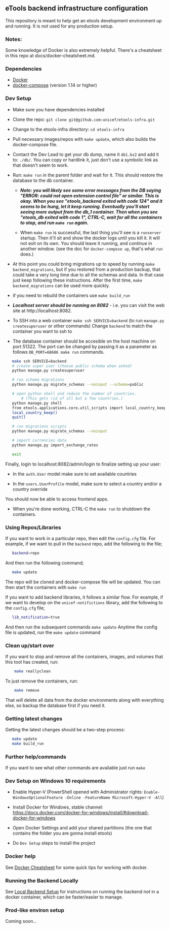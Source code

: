## eTools backend infrastructure configuration

This repository is meant to help get an etools development
environment up and running.
It is *not* used for any production setup.

### Notes:

Some knowledge of Docker is also extremely helpful. There's a cheatsheet
in this repo at docs/docker-cheatsheet.md.

### Dependencies

- [Docker](https://www.docker.com/)
- [docker-compose](https://docs.docker.com/compose/install/)
  (version 1.14 or higher)

### Dev Setup

 - Make sure you have dependencies installed

 - Clone the repo: `git clone git@github.com:unicef/etools-infra.git`

 - Change to the etools-infra directory: `cd etools-infra`

 - Pull necessary images/repos with `make update`, which also builds the
   docker-compose file.

 - Contact the Dev Lead to get your db dump, name it `db1.bz2`
   and add it to: `./db/`.
   You can copy or hardlink it, just don't use a symbolic link as that
   doesn't seem to work.

 - Run: `make run` in the parent folder and wait for it.
   This should restore the database to the db container.

   - ***Note: you will likely see some error messages from the DB saying
     "ERROR: could not open extension control file" or similar.
     This is okay. When you see "etools_backend exited with code 124" and it
     seems to be hung, let it keep running. Eventually you'll start seeing
     more output from the db_1 container.
     Then when you see "etools_db exited with code 1", CTRL-C, wait for all the
     containers to stop, and run `make run` again.***

   - When `make run` is successful, the last thing you'll see is a
     `runserver` startup. Then it'll sit and show the docker logs until you
     kill it. It will not exit on its own.
     You should leave it running, and continue in another
     window.  (see the doc for `docker-compose up`, that's what `run` does.)

 - At this point you could bring migrations up to speed by running
   `make backend_migrations`, but if you restored from a production backup,
   that could take a very long time due to all the schemas and data. In
   that case just keep following these instructions.
   After the first time, `make backend_migrations` can be used more quickly.

 - if you need to rebuild the containers use `make build_run`

 - ***Localhost server should be running on 8082*** - i.e. you can visit the
   web site at http://localhost:8082.

 - To SSH into a web container `make ssh SERVICE=backend`
   (to run `manage.py createsuperuser` or other commands)
   Change `backend` to match the container you want to ssh to

 - The database container should be accesible on the host machine on port
   51322. The port can be changed by passing it as a parameter as follows
   `DB_PORT=68686 make run` commands.

 ```bash
	make ssh SERVICE=backend
	# create super user (choose public schema when asked)
	python manage.py createsuperuser

	# run schema migrations
	python manage.py migrate_schemas --noinput --schema=public

	# open python shell and reduce the number of countries.
        # (This gets rid of all but a few countries.)
	python manage.py shell
	from etools.applications.core.util_scripts import local_country_keep
	local_country_keep()
	quit()

	# run migrations scripts
	python manage.py migrate_schemas --noinput

	# import currencies data
	python manage.py import_exchange_rates

	exit
 ```

Finally, login to localhost:8082/admin/login to finalize setting up your user:

- In the `auth.User` model make sure to set available countries

- In the `users.UserProfile` model, make sure to select a country and/or a
  country override

You should now be able to access frontend apps.

- When you're done working, CTRL-C the `make run` to shutdown the containers.

### Using Repos/Libraries

If you want to work in a particular repo, then edit the `config.cfg` file.
For example, if we want to pull in the `backend` repo, add the following
to the file;

```bash
   backend=repo
```

And then run the following command;

```bash
   make update
```

The repo will be cloned and docker-compose file will be updated.
You can then start the containers with `make run`

If you want to add backend libraries, it follows a similar flow.
For example, if we want to develop on the `unicef-notifictions` library,
add the following to the `config.cfg` file;

```bash
   lib_notification=true
```

And then run the subsequent commands `make update`
Anytime the config file is updated, run the `make update` command


### Clean up/start over

If you want to stop and remove all the containers, images, and volumes that
this tool has created, run:

```bash
    make reallyclean
```

To just remove the containers, run:

```bash
    make remove
```

That *will* delete all data from the docker environments along with everything
else, so backup the database first if you need it.

### Getting latest changes

Getting the latest changes should be a two-step process:

```bash
   make update
   make build_run
```

### Further help/commands

If you want to see what other commands are available just run `make`

### Dev Setup on Windows 10 requirements

 - Enable Hyper-V (PowerShell opened with Administrator rights: `Enable-WindowsOptionalFeature -Online -FeatureName Microsoft-Hyper-V -All`)
 - Install Docker for Windows, stable channel: https://docs.docker.com/docker-for-windows/install/#download-docker-for-windows
 - Open Docker Settings and add your shared partitions (the one that contains the folder you are gonna install etools)

 - Do `Dev Setup` steps to install the project

### Docker help

See [Docker Cheatsheet](./docs/docker-cheatsheet.md) for some quick tips for working with docker.

### Running the Backend Locally

See [Local Backend Setup](./docs/running-local-backend-tests.md) for instructions on running the backend
not in a docker container, which can be faster/easier to manage.

### Prod-like environ setup

Coming soon...
